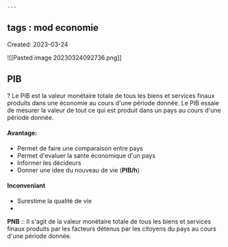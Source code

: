                                                                                                                                                                                                    ---
tags : mod economie
---
Created: 2023-03-24

![[Pasted image 20230324092736.png]]

## **PIB** 
?
Le PIB est la valeur monétaire totale de tous les biens et services finaux produits dans une économie au cours d'une période donnée.
Le PIB essaie de mesurer la valeur de tout ce qui est produit dans un pays au cours d'une période donnée.
#### Avantage:
- Permet de faire une comparaison entre pays
- Permet d'evaluer la sante économique d'un pays
- Informer les décideurs
- Donner une idee du nouveau de vie (**PIB/h**)

#### Inconveniant
- Surestime la qualité de vie
- 

**PNB** :: Il s'agit de la valeur monétaire totale de tous les biens et services finaux produits par les facteurs détenus par les citoyens du pays au cours d'une période donnée.